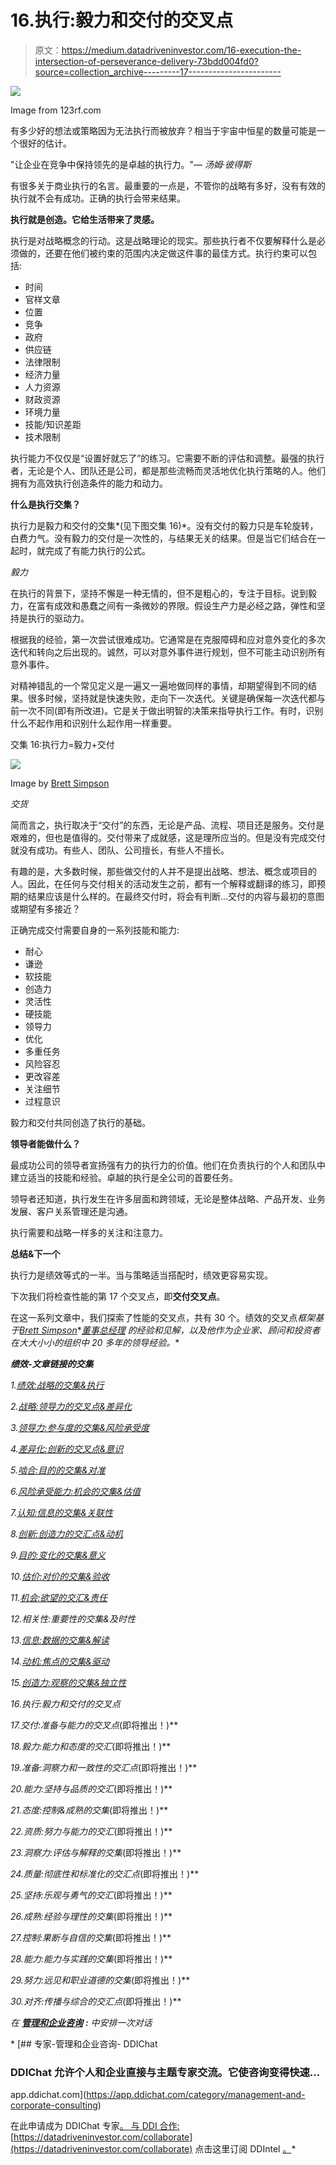 # 16.执行:毅力和交付的交叉点

> 原文：<https://medium.datadriveninvestor.com/16-execution-the-intersection-of-perseverance-delivery-73bdd004fd0?source=collection_archive---------17----------------------->

![](img/b37d74a840007f65d88c90e5ecb5f1fa.png)

Image from 123rf.com

有多少好的想法或策略因为无法执行而被放弃？相当于宇宙中恒星的数量可能是一个很好的估计。

"让企业在竞争中保持领先的是卓越的执行力。"— *汤姆·彼得斯*

有很多关于商业执行的名言。最重要的一点是，不管你的战略有多好，没有有效的执行就不会有成功。正确的执行会带来结果。

**执行就是创造。它给生活带来了灵感。**

执行是对战略概念的行动。这是战略理论的现实。那些执行者不仅要解释什么是必须做的，还要在他们被约束的范围内决定做这件事的最佳方式。执行约束可以包括:

*   时间
*   官样文章
*   位置
*   竞争
*   政府
*   供应链
*   法律限制
*   经济力量
*   人力资源
*   财政资源
*   环境力量
*   技能/知识差距
*   技术限制

执行能力不仅仅是“设置好就忘了”的练习。它需要不断的评估和调整。最强的执行者，无论是个人、团队还是公司，都是那些流畅而灵活地优化执行策略的人。他们拥有为高效执行创造条件的能力和动力。

**什么是执行交集？**

执行力是毅力和交付的交集*(见下图交集 16)*。没有交付的毅力只是车轮旋转，白费力气。没有毅力的交付是一次性的，与结果无关的结果。但是当它们结合在一起时，就完成了有能力执行的公式。

*毅力*

在执行的背景下，坚持不懈是一种无情的，但不是粗心的，专注于目标。说到毅力，在富有成效和愚蠢之间有一条微妙的界限。假设生产力是必经之路，弹性和坚持是执行的驱动力。

根据我的经验，第一次尝试很难成功。它通常是在克服障碍和应对意外变化的多次迭代和转向之后出现的。诚然，可以对意外事件进行规划，但不可能主动识别所有意外事件。

对精神错乱的一个常见定义是一遍又一遍地做同样的事情，却期望得到不同的结果。很多时候，坚持就是快速失败，走向下一次迭代。关键是确保每一次迭代都与前一次不同(即有所改进)。它是关于做出明智的决策来指导执行工作。有时，识别什么不起作用和识别什么起作用一样重要。

交集 16:执行力=毅力+交付

![](img/97cb3ef8b838673d6b1f93902e03a2bd.png)

Image by [Brett Simpson](https://medium.com/u/191cf90a65d7?source=post_page-----73bdd004fd0--------------------------------)

*交货*

简而言之，执行取决于“交付”的东西，无论是产品、流程、项目还是服务。交付是艰难的，但也是值得的。交付带来了成就感，这是理所应当的。但是没有完成交付就没有成功。有些人、团队、公司擅长，有些人不擅长。

有趣的是，大多数时候，那些做交付的人并不是提出战略、想法、概念或项目的人。因此，在任何与交付相关的活动发生之前，都有一个解释或翻译的练习，即预期的结果应该是什么样的。在最终交付时，将会有判断…交付的内容与最初的意图或期望有多接近？

正确完成交付需要自身的一系列技能和能力:

*   耐心
*   谦逊
*   软技能
*   创造力
*   灵活性
*   硬技能
*   领导力
*   优化
*   多重任务
*   风险容忍
*   更改容差
*   关注细节
*   过程意识

毅力和交付共同创造了执行的基础。

**领导者能做什么？**

最成功公司的领导者宣扬强有力的执行力的价值。他们在负责执行的个人和团队中建立适当的技能和经验。卓越的执行是全公司的首要任务。

领导者还知道，执行发生在许多层面和跨领域，无论是整体战略、产品开发、业务发展、客户关系管理还是沟通。

执行需要和战略一样多的关注和注意力。

**总结&下一个**

执行力是绩效等式的一半。当与策略适当搭配时，绩效更容易实现。

下次我们将检查性能的第 17 个交叉点，即**交付交叉点**。

在这一系列文章中，我们探索了性能的交叉点，共有 30 个。绩效的交叉点*框架基于*[*Brett Simpson*](https://www.linkedin.com/in/brettjsimpson/)*[*董事总经理*](https://www.linkedin.com/company/elevatesimply/) *的经验和见解，以及他作为企业家、顾问和投资者在大大小小的组织中 20 多年的领导经验。**

***绩效-文章链接的交集***

*1.[绩效:战略的交集&执行](/the-innovation/1-performance-the-intersection-of-strategy-execution-2bf06329f8d4)*

*2.[战略:领导力的交叉点&差异化](/the-innovation/2-strategy-the-intersection-of-leadership-differentiation-a568b17731ab)*

*3.[领导力:参与度的交集&风险承受度](/the-innovation/3-leadership-the-intersection-of-engagement-risk-tolerance-f8c887e6c1d3)*

*4.[差异化:创新的交叉点&意识](/@brettjsimpson/4-differentiation-the-intersection-of-innovation-awareness-a21d053ecf12)*

*5.[啮合:目的的交集&对准](/@brettjsimpson/5-engagement-the-intersection-of-purpose-alignment-953747437c26)*

*6.[风险承受能力:机会的交集&估值](/@brettjsimpson/6-risk-tolerance-the-intersection-of-opportunity-valuation-29cf4d9a0ac)*

*7.[认知:信息的交集&关联性](/@brettjsimpson/7-awareness-the-intersection-of-information-relevance-f0fd5322bcb7)*

*8.[创新:创造力的交汇点&动机](/@brettjsimpson/8-innovation-the-intersection-of-creativity-motivation-7c1a12e0d5e2)*

*9.[目的:变化的交集&意义](/@brettjsimpson/9-purpose-the-intersection-of-change-meaningfulness-9f12b0153e1)*

*10.[估价:对价的交集&验收](/@brettjsimpson/valuation-the-intersection-of-consideration-acceptance-eebe7b15e763)*

*11.[机会:欲望的交汇&责任](/the-innovation/opportunity-the-intersection-of-desire-accountability-7e81adb1e195)*

*12.相关性:重要性的交集&及时性*

*13.[信息:数据的交集&解读](/@brettjsimpson/information-the-intersection-of-data-interpretation-62acc94ba8bf)*

*14.[动机:焦点的交集&驱动](/@brettjsimpson/14-motivation-the-intersection-of-focus-drive-d9ebd3ca9951)*

*15.[创造力:观察的交集&独立性](/@brettjsimpson/15-creativity-the-intersection-of-observation-independence-57f7294acb2b)*

*16.执行:毅力和交付的交叉点*

*17.交付:准备与能力的交叉点*(即将推出！)**

*18.毅力:能力和态度的交汇*(即将推出！)**

*19.准备:洞察力和一致性的交汇点*(即将推出！)**

*20.能力:坚持与品质的交汇*(即将推出！)**

*21.态度:控制&成熟的交集*(即将推出！)**

*22.资质:努力与能力的交汇*(即将推出！)**

*23.洞察力:评估与解释的交集*(即将推出！)**

*24.质量:彻底性和标准化的交汇点*(即将推出！)**

*25.坚持:乐观与勇气的交汇*(即将推出！)**

*26.成熟:经验与理性的交集*(即将推出！)**

*27.控制:果断与自信的交集*(即将推出！)**

*28.能力:能力与实践的交集*(即将推出！)**

*29.努力:远见和职业道德的交集*(即将推出！)**

*30.对齐:传播与综合的交汇点*(即将推出！)**

*在 [**管理和企业咨询**](https://app.ddichat.com/category/management-and-corporate-consulting) **:** 中安排一次对话*

*[](https://app.ddichat.com/category/management-and-corporate-consulting) [## 专家-管理和企业咨询- DDIChat

### DDIChat 允许个人和企业直接与主题专家交流。它使咨询变得快速…

app.ddichat.com](https://app.ddichat.com/category/management-and-corporate-consulting) 

在此申请成为 DDIChat 专家[。
与 DDI 合作:](https://app.ddichat.com/expertsignup)[https://datadriveninvestor.com/collaborate](https://datadriveninvestor.com/collaborate)
点击这里订阅 DDIntel [。](https://ddintel.datadriveninvestor.com/)*